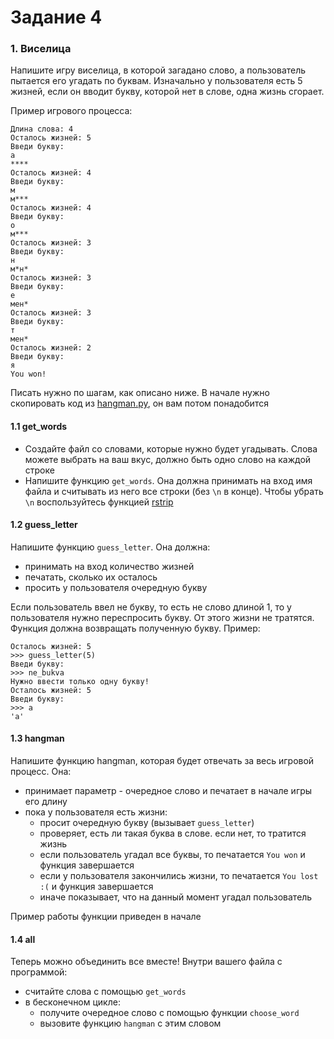 # Задание 4

### 1. Виселица

Напишите игру виселица, в которой загадано слово, а пользователь пытается его угадать по буквам. Изначально у пользователя есть 5 жизней, если он вводит букву, которой нет в слове, одна жизнь сгорает.

Пример игрового процесса:
```
Длина слова: 4
Осталось жизней: 5
Введи букву:
а
****
Осталось жизней: 4
Введи букву:
м
м***
Осталось жизней: 4
Введи букву:
о
м***
Осталось жизней: 3
Введи букву:
н
м*н*
Осталось жизней: 3
Введи букву:
е
мен*
Осталось жизней: 3
Введи букву:
т
мен*
Осталось жизней: 2
Введи букву:
я
You won!
```

Писать нужно по шагам, как описано ниже. В начале нужно скопировать код из [hangman.py](https://github.com/artfly/python-course-2023/blob/master/code/hangman.py), он вам потом понадобится

#### 1.1 get_words

* Создайте файл со словами, которые нужно будет угадывать. Слова можете выбрать на ваш вкус, должно быть одно слово на каждой строке
* Напишите функцию `get_words`. Она должна принимать на вход имя файла и считывать из него все строки (без `\n` в конце). Чтобы убрать `\n` воспользуйтесь функцией [rstrip](https://docs.python.org/3/library/stdtypes.html#str.rstrip)

#### 1.2 guess_letter

Напишите функцию `guess_letter`. Она должна:
* принимать на вход количество жизней
* печатать, сколько их осталось
* просить у пользователя очередную букву

Если пользователь ввел не букву, то есть не слово длиной 1, то у пользователя нужно переспросить букву. 
От этого жизни не тратятся.  
Функция должна возвращать полученную букву. Пример:

```
Осталось жизней: 5
>>> guess_letter(5)
Введи букву:
>>> ne_bukva
Нужно ввести только одну букву!
Осталось жизней: 5
Введи букву:
>>> a
'a'
```

#### 1.3 hangman

Напишите функцию hangman, которая будет отвечать за весь игровой процесс. Она:
* принимает параметр - очередное слово и печатает в начале игры его длину
* пока у пользователя есть жизни:
  * просит очередную букву (вызывает `guess_letter`)
  * проверяет, есть ли такая буква в слове. если нет, то тратится жизнь
  * если пользователь угадал все буквы, то печатается `You won` и функция завершается
  * если у пользователя закончились жизни, то печатается `You lost :(` и функция завершается
  * иначе показывает, что на данный момент угадал пользователь

Пример работы функции приведен в начале

#### 1.4 all

Теперь можно объединить все вместе!
Внутри вашего файла с программой:
* считайте слова с помощью `get_words`
* в бесконечном цикле:
  * получите очередное слово с помощью функции `choose_word`
  * вызовите функцию `hangman` с этим словом
